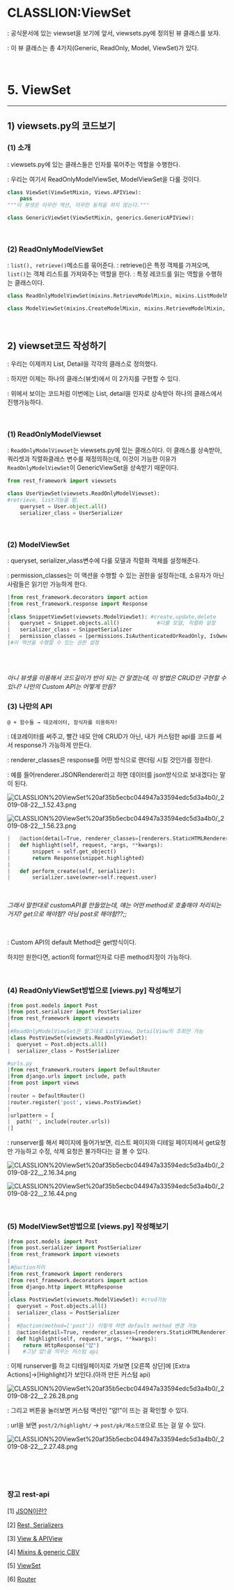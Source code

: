 # CLASSLION:ViewSet

: 공식문서에 있는 viewset을 보기에 앞서, viewsets.py에 정의된 뷰 클래스를 보자.

: 이 뷰 클래스는 총 4가지(Generic, ReadOnly, Model, ViewSet)가 있다.

<br/>

# 5. ViewSet

---

## 1) viewsets.py의 코드보기

### (1) 소개

: viewsets.py에 있는 클래스들은 인자를 묶어주는 역할을 수행한다.

: 우리는 여기서 ReadOnlyModelViewSet, ModelViewSet을 다룰 것이다.

```python
class ViewSet(ViewSetMixin, Views.APIView):
	pass
"""이 뷰셋은 아무런 액션, 아무런 동작을 하지 않는다."""
```

```python
class GenericViewSet(ViewSetMixin, generics.GenericAPIView):
```

<br/>

### (2) ReadOnlyModelViewSet

: `list(), retrieve()`메소드를 묶어준다.
: retrieve()은 특정 객체를 가져오며, `list()`는 객체 리스트를 가져와주는 역할을 한다.
: 특정 레코드를 읽는 역할을 수행하는 클래스이다.

```python
class ReadOnlyModelViewSet(mixins.RetrieveModelMixin, mixins.ListModelMixin, GenericViewSet):
```

```python
class ModelViewSet(mixins.CreateModelMixin, mixins.RetrieveModelMixin, mixins.UpdateModelMixin, mixins.DestroyModelMixin)
```

<br/>

## 2) viewset코드 작성하기

: 우리는 이제까지 List, Detail을 각각의 클래스로 정의했다.

: 하지만 이제는 하나의 클래스(뷰셋)에서 이 2가지를 구현할 수 있다. 

: 위에서 보이는 코드처럼 이번에는 List, detail을 인자로 상속받아 하나의 클래스에서 진행가능하다.

<br/>

### (1) ReadOnlyModelViewset

: `ReadOnlyModelViewset`는 viewsets.py에 있는 클래스이다. 이 클래스를 상속받아, 쿼리셋과 직렬화클래스 변수를 재정의하는데, 이것이 가능한 이유가 `ReadOnlyModelViewSet`이 GenericViewSet을 상속받기 때문이다.

```python
from rest_framework import viewsets

class UserViewSet(viewsets.ReadOnlyModelViewset):
#retrieve, list기능을 함.
	queryset = User.object.all()
	serializer_class = UserSerializer
```

<br/>

### (2) ModelViewSet

: queryset, serializer_vlass변수에 다룰 모델과 직렬화 객체를 설정해준다.

: permission_classes는 이 액션을 수행할 수 있는 권한을 설정하는데, 소유자가 아닌 사람들은 읽기만 가능하게 한다.

```python
|from rest_framework.decorators import action
|from rest_framework.response import Response
|
|class SnippetViewSet(viewsets.ModelViewSet): #create,update,delete
|	queryset = Snippet.objects.all()            #다룰 모델, 직렬화 설정
|	serializer_class = SnippetSerializer
|	permission_classes = [permissions.IsAuthenticatedOrReadOnly, IsOwnerOrReadOnly] 
|#이 액션을 수행할 수 있는 권한 설정
```

<br /> <br />

*아니 뷰셋을 이용해서 코드길이가 반이 되는 건 알겠는데, 이 방법은 CRUD만 구현할 수 있나? 나만의 Custom API는 어떻게 만듬?*
<br />
### (3) 나만의 API

`@ + 함수들 → 데코레이터, 장식자를 이용하자!`

: 데코레이터를 써주고, 빨간 네모 안에 CRUD가 아닌, 내가 커스텀한 api를 코드를 써서 response가 가능하게 만든다.

: renderer_classes은 response를 어떤 방식으로 랜더링 시킬 것인가를 정한다. 

: 예를 들어renderer.JSONRenderer라고 하면 데이터를 json방식으로 보내겠다는 말이 된다.

![CLASSLION%20ViewSet%20af35b5ecbc044947a33594edc5d3a4b0/_2019-08-22__1.52.43.png](CLASSLION%20ViewSet%20af35b5ecbc044947a33594edc5d3a4b0/_2019-08-22__1.52.43.png)

![CLASSLION%20ViewSet%20af35b5ecbc044947a33594edc5d3a4b0/_2019-08-22__1.56.23.png](CLASSLION%20ViewSet%20af35b5ecbc044947a33594edc5d3a4b0/_2019-08-22__1.56.23.png)

```python
|	@action(detail=True, renderer_classes=[renderers.StaticHTMLRenderer])
|	def highlight(self, request, *args, **kwargs):
|		snippet = self.get_object()
|		return Response(snippet.highlighted)
|	
|	def perform_create(self, serializer):
|		serializer.save(owner=self.request.user)
```

<br />

*그래서 말한대로 customAPI를 만들었는데, 얘는 어떤 method로 호출해야 처리되는 거지? get으로 해야함? 아님 post로 해야함??;;*

<br />

: Custom API의 default Method은 get방식이다.

 하지만 원한다면, action의 format인자로 다른 method지정이 가능하다.


<br/>

### (4) ReadOnlyViewSet방법으로 [views.py] 작성해보기

```python
|from post.models import Post
|from post.serializer import PostSerializer
|from rest_framework import viewsets
|
|#ReadOnlyModelViewSet은 말그대로 ListView, DetailView의 조회만 가능
|class PostViewSet(viewsets.ReadOnlyViewSet):
|  queryset = Post.objects.all()
|  serializer_class = PostSerializer
```

```python
#urls.py
|from rest_framework.routers import DefaultRouter
|from django.urls import include, path
|from post import views
|
|router = DefaultRouter()
|router.register('post', views.PostViewSet)
|
|urlpattern = [
|  path('', include(router.urls))
|]
```

: runserver를 해서 페이지에 들어가보면, 리스트 페이지와 디테일 페이지에서 get요청만 가능하고 수정, 삭제 요청은 불가하다는 걸 볼 수 있다.

![CLASSLION%20ViewSet%20af35b5ecbc044947a33594edc5d3a4b0/_2019-08-22__2.16.34.png](CLASSLION%20ViewSet%20af35b5ecbc044947a33594edc5d3a4b0/_2019-08-22__2.16.34.png)

![CLASSLION%20ViewSet%20af35b5ecbc044947a33594edc5d3a4b0/_2019-08-22__2.16.44.png](CLASSLION%20ViewSet%20af35b5ecbc044947a33594edc5d3a4b0/_2019-08-22__2.16.44.png)

<br/>

### (5) ModelViewSet방법으로 [views.py] 작성해보기

```python
|from post.models import Post
|from post.serializer import PostSerializer
|from rest_framework import viewsets
|
|#@action처리
|from rest_framework import renderers
|from rest_framework.decorators import action
|from django.http import HttpResponse
|
|class PostViewSet(viewsets.ModelViewSet): #crud가능
|  queryset = Post.objects.all()
|  serializer_class = PostSerializer
|
|  #@action(method=['post']) 이렇게 하면 default method 변경 가능
|  @action(detail=True, renderer_classes=[renderers.StaticHTMLRenderer])
|  def highlight(self, request,*args, **kwargs):
|    return HttpResponse("얍")
|    #그냥 얍!을 띄우는 커스텀 api
```

: 이제 runserver를 하고 디테일페이지로 가보면 [오른쪽 상단]에 [Extra Actions]→[Highlight]가 보인다.(아까 만든 커스텀 api)

![CLASSLION%20ViewSet%20af35b5ecbc044947a33594edc5d3a4b0/_2019-08-22__2.26.28.png](CLASSLION%20ViewSet%20af35b5ecbc044947a33594edc5d3a4b0/_2019-08-22__2.26.28.png)

: 그리고 버튼을 눌러보면 커스텀 액션인 "얍!"이 뜨는 걸 확인할 수 있다.

: url을 보면 `post/2/highlight/` → `post/pk/메소드명`으로 뜨는 걸 알 수 있다.

![CLASSLION%20ViewSet%20af35b5ecbc044947a33594edc5d3a4b0/_2019-08-22__2.27.48.png](CLASSLION%20ViewSet%20af35b5ecbc044947a33594edc5d3a4b0/_2019-08-22__2.27.48.png)

<br/><br/><br/>


### 장고 rest-api

[1]  <a href="https://github.com/KumJungMin/REACT-DJANGO/blob/master/CLASSLION%20JSON%2073dffc642c0b4666b96c9605dae106df.md">JSON이란?</a>

[2] <a href="https://github.com/KumJungMin/REACT-DJANGO/blob/master/Export-3b5f2385-ed14-4878-9265-e1ab00dd6924/CLASSLION%20Rest%20Serializers%20001660ba1dc140a7ab99f15d82a7766e.md">Rest, Serializers</a>

[3] <a href="https://github.com/KumJungMin/REACT-DJANGO/blob/master/Export-c4044b0d-ecb9-486f-9447-ddf8c5f65f64/CLASSLION%20View%20APIView%20f672defce2e34d84ada0b24cffba799c.md">View & APIView</a>

[4] <a href="https://github.com/KumJungMin/REACT-DJANGO/blob/master/Export-5c01d905-91b6-43ed-b457-d31b6252a625/CLASSLION%20Mixins%20generic%20CBV%20f8b2f7c2548b4f1997b56f9829777e45.md">Mixins & generic CBV</a>

[5] <a href="https://github.com/KumJungMin/REACT-DJANGO/blob/master/Export-ac5377dc-bf69-4da5-b2b0-5d187fc32697/CLASSLION%20ViewSet%20af35b5ecbc044947a33594edc5d3a4b0.md">ViewSet</a>

[6] <a href="https://github.com/KumJungMin/REACT-DJANGO/blob/master/Export-af386b95-5b40-4ba6-ab11-37653db27114/CLASSLION%20Router%20f7f68d9d466948d498872fca76ebc1da.md">Router</a>
